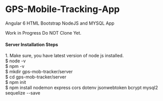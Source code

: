 # GPS-Mobile-Tracking-App
Angular 6 HTML Bootstrap NodeJS and MYSQL App

Work in Progress
Do NOT Clone Yet.

<h4>Server Installation Steps</h4>
1. Make sure, you have latest version of node js installed.<br/>
$ node -v<br/>
$ npm -v<br/>
$ mkdir gps-mob-tracker/server<br/>
$ cd gps-mob-tracker/server<br/>
$ npm init<br/>
$ npm install nodemon express cors dotenv jsonwebtoken bcrypt mysql2 sequelize --save<br/> 